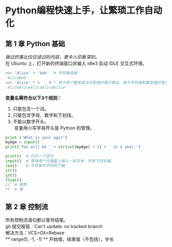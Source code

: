 # Python编程快速上手，让繁琐工作自动化
## 第 1 章 Python 基础

*做过的事比仅仅读过的内容，更令人印象深刻。*   
在 Ubuntu 上，打开新的终端窗口并输入 idle3 启动 IDLE 交互式环境。
```python
>>> 'Alice' + 'bob'  # 字符串连接
'Alicebob'
>>> 'Alice' * 5    # * 用于两个整型或浮点型值时表示乘法，用于字符串和整型值时表示“字符串复制”
'AliceAliceAliceAliceAlice'
```
**变量名需符合以下3个规则：**
1. 只能包含一个词。
2. 只能包含字母、数字和下划线。
3. 不能以数字开头。  
  变量用小写字母开头是 Python 的管理。
```python
print ('What is your age?')
myAge = input()
print('You will be ' + str(int(myAge) + 1) + ' in a year.')

print()  # 打印一个空行
input()  # 等待用户在键盘上输入一些文本，并按下回车键。
len()    # 字符串中字符的个数
str()
int()
float()
//  # 取商
**  # 幂

```

## 第 2 章 控制流
所有控制流语句都以冒号结尾。  
git 提交报错：Can't update: no tracked branch  
解决方法：VCS>Git>Rebase    
** range(5, -1, -1) ** 开始值，结束值（不包括），步长
